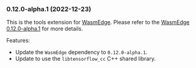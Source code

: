 ### 0.12.0-alpha.1 (2022-12-23)

This is the tools extension for [WasmEdge](https://github.com/WasmEdge/WasmEdge).
Please refer to the [WasmEdge 0.12.0-alpha.1](https://github.com/WasmEdge/WasmEdge/releases/tag/0.12.0-alpha.1) for more details.

Features:

* Update the `WasmEdge` dependency to `0.12.0-alpha.1`.
* Update to use the `libtensorflow_cc` C++ shared library.
